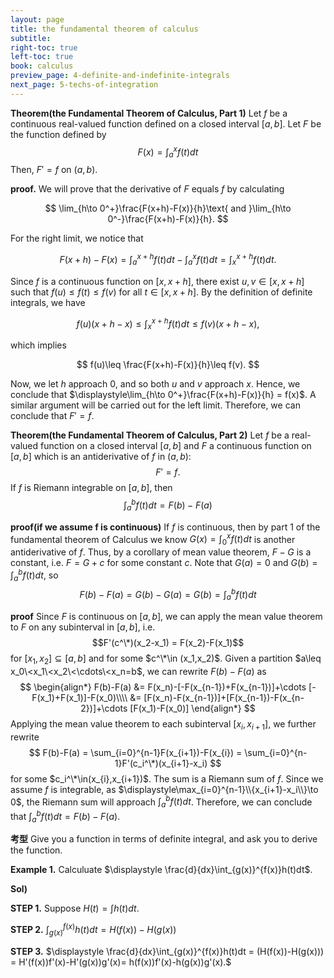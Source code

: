 ```yaml
---
layout: page
title: the fundamental theorem of calculus
subtitle: 
right-toc: true
left-toc: true
book: calculus
preview_page: 4-definite-and-indefinite-integrals
next_page: 5-techs-of-integration
---
```

**Theorem(the Fundamental Theorem of Calculus, Part 1)** Let $f$ be a continuous real-valued function defined on a closed interval $[a,b]$. Let $F$ be the function defined by
$$F(x)=\int_{a}^x f(t)dt$$
Then, $F'=f$ on $(a,b)$.

**proof.** We will prove that the derivative of $F$ equals $f$ by calculating

$$
\lim_{h\to 0^+}\frac{F(x+h)-F(x)}{h}\text{ and }\lim_{h\to 0^-}\frac{F(x+h)-F(x)}{h}.
$$

For the right limit, we notice that

$$
F(x+h)-F(x) =\int_{a}^{x+h} f(t)dt - \int_a^{x}f(t)dt = \int_{x}^{x+h}f(t)dt.
$$

Since $f$ is a continuous function on $[x,x+h]$, there exist $u,v\in[x,x+h]$ such that $f(u)\leq f(t)\leq f(v)$ for all $t\in[x,x+h]$. By the definition of definite integrals, we have

$$
f(u)(x+h-x)\leq \int_x^{x+h} f(t)dt\leq f(v)(x+h-x),
$$

which implies

$$
f(u)\leq \frac{F(x+h)-F(x)}{h}\leq f(v).
$$

Now, we let $h$ approach $0$, and so both $u$ and $v$ approach $x$. Hence, we conclude that $\displaystyle\lim_{h\to 0^+}\frac{F(x+h)-F(x)}{h} = f(x)$. A similar argument will be carried out for the left limit. Therefore, we can conclude that $F'=f$.

**Theorem(the Fundamental Theorem of Calculus, Part 2)** Let $f$ be a real-valued function on a closed interval $[a,b]$ and $F$ a continuous function on $[a,b]$ which is an antiderivative of $f$ in $(a,b)$:
$$F'=f.$$
If $f$ is Riemann integrable on $[a,b]$, then
$$\int_a^bf(t)dt = F(b)-F(a)$$

**proof(if we assume f is continuous)** If $f$ is continuous, then by part 1 of the fundamental theorem of Calculus we know $G(x)=\int_0^xf(t)dt$ is another antiderivative of $f$. Thus, by a corollary of mean value theorem, $F-G$ is a constant, i.e. $F=G+c$ for some constant $c$. Note that $G(a)=0$ and $G(b)=\int_a^bf(t)dt$, so
$$F(b)-F(a) = G(b)-G(a) = G(b)=\int_a^bf(t)dt$$

**proof** Since $F$ is continuous on $[a,b]$, we can apply the mean value theorem to $F$ on any subinterval in $[a,b]$, i.e.
$$F'(c^\*)(x_2-x_1) = F(x_2)-F(x_1)$$
for $[x_1,x_2]\subseteq [a,b]$ and for some $c^\*\in (x_1,x_2)$. Given a partition $a\leq x_0\<x_1\<x_2\<\cdots\<x_n=b$, we can rewrite $F(b)-F(a)$ as
$$
\begin{align*}
F(b)-F(a) &= F(x_n)-[-F(x_{n-1})+F(x_{n-1})]+\cdots [-F(x_1)+F(x_1)]-F(x_0)\\\\
&= [F(x_n)-F(x_{n-1})]+[F(x_{n-1})-F(x_{n-2})]+\cdots [F(x_1)-F(x_0)]
\end{align*}
$$
Applying the mean value theorem to each subinterval $[x_{i},x_{i+1}]$, we further rewrite
$$
F(b)-F(a) = \sum_{i=0}^{n-1}F(x_{i+1})-F(x_{i}) = \sum_{i=0}^{n-1}F'(c_i^\*)(x_{i+1}-x_i)
$$
for some $c_i^\*\in(x_{i},x_{i+1})$. The sum is a Riemann sum of $f$. Since we assume $f$ is integrable, as $\displaystyle\max_{i=0}^{n-1}\\{x_{i+1}-x_i\\}\to 0$, the Riemann sum will approach $\int_{a}^bf(t)dt$. Therefore, we can conclude that $\int_{a}^bf(t)dt=F(b)-F(a)$. 

**考型** Give you a function in terms of definite integral, and ask you to derive the function.

**Example 1.** Calculuate $\displaystyle \frac{d}{dx}\int_{g(x)}^{f(x)}h(t)dt$.

**Sol)** 

**STEP 1.** Suppose $H(t)=\int h(t)dt$.

**STEP 2.** $\displaystyle\int_{g(x)}^{f(x)}h(t)dt = H(f(x))-H(g(x))$

**STEP 3.** $\displaystyle \frac{d}{dx}\int_{g(x)}^{f(x)}h(t)dt = (H(f(x))-H(g(x))) = H'(f(x))f'(x)-H'(g(x))g'(x)= h(f(x))f'(x)-h(g(x))g'(x).$